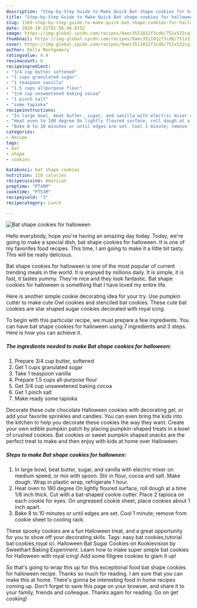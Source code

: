 ```yaml
---
description: "Step-by-Step Guide to Make Quick Bat shape cookies for halloween"
title: "Step-by-Step Guide to Make Quick Bat shape cookies for halloween"
slug: 1169-step-by-step-guide-to-make-quick-bat-shape-cookies-for-halloween
date: 2020-10-21T01:56:46.015Z
image: https://img-global.cpcdn.com/recipes/9aec3511012f3cd6/751x532cq70/bat-shape-cookies-for-halloween-recipe-main-photo.jpg
thumbnail: https://img-global.cpcdn.com/recipes/9aec3511012f3cd6/751x532cq70/bat-shape-cookies-for-halloween-recipe-main-photo.jpg
cover: https://img-global.cpcdn.com/recipes/9aec3511012f3cd6/751x532cq70/bat-shape-cookies-for-halloween-recipe-main-photo.jpg
author: Della Montgomery
ratingvalue: 4.4
reviewcount: 6
recipeingredient:
- "3/4 cup butter softened"
- "1 cups granulated sugar"
- "1 teaspoon vanilla"
- "1.5 cups allpurpose flour"
- "3/4 cup unsweetened baking cocoa"
- "1 pinch salt"
- "some tapioka"
recipeinstructions:
- "In large bowl, beat butter, sugar, and vanilla with electric mixer on medium speed, or mix with spoon. Stir in flour, cocoa and salt. Make dough. Wrap in plastic wrap, refrigerate 1 hour."
- "Heat oven to 180 degree On lightly floured surface, roll dough at a time 1/8 inch thick. Cut with a bat-shaped cookie cutter. Place 2 tapioca on each cookie for eyes. On ungreased cookie sheet, place cookies about 1 inch apart."
- "Bake 8 to 10 minutes or until edges are set. Cool 1 minute; remove from cookie sheet to cooling rack."
categories:
- Recipe
tags:
- bat
- shape
- cookies

katakunci: bat shape cookies 
nutrition: 110 calories
recipecuisine: American
preptime: "PT40M"
cooktime: "PT53M"
recipeyield: "3"
recipecategory: Lunch

---
```



![Bat shape cookies for halloween](https://img-global.cpcdn.com/recipes/9aec3511012f3cd6/751x532cq70/bat-shape-cookies-for-halloween-recipe-main-photo.jpg)

Hello everybody, hope you're having an amazing day today. Today, we're going to make a special dish, bat shape cookies for halloween. It is one of my favorites food recipes. This time, I am going to make it a little bit tasty. This will be really delicious.

Bat shape cookies for halloween is one of the most popular of current trending meals in the world. It is enjoyed by millions daily. It is simple, it is fast, it tastes yummy. They're nice and they look fantastic. Bat shape cookies for halloween is something that I have loved my entire life.

Here is another simple cookie decorating idea for your try. Use pumpkin cutter to make cute Owl cookies and stenciled bat cookies. These cute bat cookies are star shaped sugar cookies decorated with royal icing.


To begin with this particular recipe, we must prepare a few ingredients. You can have bat shape cookies for halloween using 7 ingredients and 3 steps. Here is how you can achieve it.

<!--inarticleads1-->

##### The ingredients needed to make Bat shape cookies for halloween:

1. Prepare 3/4 cup butter, softened
1. Get 1 cups granulated sugar
1. Take 1 teaspoon vanilla
1. Prepare 1.5 cups all-purpose flour
1. Get 3/4 cup unsweetened baking cocoa
1. Get 1 pinch salt
1. Make ready some tapioka


Decorate these cute chocolate Halloween cookies with decorating gel, or add your favorite sprinkles and candies. You can even bring the kids into the kitchen to help you decorate these cookies the way they want. Create your own edible pumpkin patch by placing pumpkin-shaped treats in a bowl of crushed cookies. Bat cookies or sweet pumpkin shaped snacks are the perfect treat to make and then enjoy with kids at home over Halloween. 

<!--inarticleads2-->

##### Steps to make Bat shape cookies for halloween:

1. In large bowl, beat butter, sugar, and vanilla with electric mixer on medium speed, or mix with spoon. Stir in flour, cocoa and salt. Make dough. Wrap in plastic wrap, refrigerate 1 hour.
1. Heat oven to 180 degree On lightly floured surface, roll dough at a time 1/8 inch thick. Cut with a bat-shaped cookie cutter. Place 2 tapioca on each cookie for eyes. On ungreased cookie sheet, place cookies about 1 inch apart.
1. Bake 8 to 10 minutes or until edges are set. Cool 1 minute; remove from cookie sheet to cooling rack.


These spooky cookies are a fun Halloween treat, and a great opportunity for you to show off your decorating skills. Tags: easy bat cookies,tutorial bat cookies,royal ici. Halloween Bat Sugar Cookies on Kookievision by Sweethart Baking Experiment. Learn how to make super simple bat cookies for Halloween with royal icing! Add some filigree cookies to glam it up! 

So that's going to wrap this up for this exceptional food bat shape cookies for halloween recipe. Thanks so much for reading. I am sure that you can make this at home. There's gonna be interesting food in home recipes coming up. Don't forget to save this page on your browser, and share it to your family, friends and colleague. Thanks again for reading. Go on get cooking!
